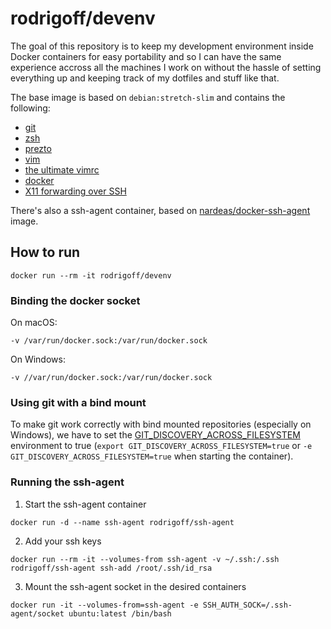 # rodrigoff/devenv
The goal of this repository is to keep my development environment inside Docker containers for easy portability and so I can have the same experience accross all the machines I work on without the hassle of setting everything up and keeping track of my dotfiles and stuff like that.

The base image is based on `debian:stretch-slim` and contains the following:

- [git](https://git-scm.com/)
- [zsh](http://www.zsh.org/)
- [prezto](https://github.com/sorin-ionescu/prezto)
- [vim](https://www.vim.org/)
- [the ultimate vimrc](https://github.com/amix/vimrc)
- [docker](https://www.docker.com/)
- [X11 forwarding over SSH](https://unix.stackexchange.com/questions/12755/how-to-forward-x-over-ssh-to-run-graphics-applications-remotely)

There's also a ssh-agent container, based on [nardeas/docker-ssh-agent](https://github.com/nardeas/docker-ssh-agent) image.

## How to run

```
docker run --rm -it rodrigoff/devenv
```

### Binding the docker socket

On macOS:
```
-v /var/run/docker.sock:/var/run/docker.sock
```

On Windows:
```
-v //var/run/docker.sock:/var/run/docker.sock
```

### Using git with a bind mount

To make git work correctly with bind mounted repositories (especially on Windows), we have to set the [GIT_DISCOVERY_ACROSS_FILESYSTEM](https://git-scm.com/docs/git/1.7.6#git-emGITDISCOVERYACROSSFILESYSTEMem) environment to true (`export GIT_DISCOVERY_ACROSS_FILESYSTEM=true` or `-e GIT_DISCOVERY_ACROSS_FILESYSTEM=true` when starting the container).

### Running the ssh-agent

1. Start the ssh-agent container

```
docker run -d --name ssh-agent rodrigoff/ssh-agent
```

2. Add your ssh keys

```
docker run --rm -it --volumes-from ssh-agent -v ~/.ssh:/.ssh rodrigoff/ssh-agent ssh-add /root/.ssh/id_rsa
```

3. Mount the ssh-agent socket in the desired containers
```
docker run -it --volumes-from=ssh-agent -e SSH_AUTH_SOCK=/.ssh-agent/socket ubuntu:latest /bin/bash
```